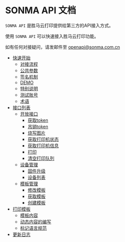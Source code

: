 SONMA API 文档
===================

`SONMA API` 是胜马云打印提供给第三方的API接入方式。

使用 `SONMA API` 可以快速接入胜马云打印功能。

如有任何对接疑问，请发邮件至 [openapi@sonma.com.cn](mailto:openapi@sonma.com.cn)

- [快速开始](quick_start/quick_start.md)
  - [对接流程](quick_start/quick_start.md?id=对接流程)
  - [公共参数](quick_start/quick_start.md?id=公共参数)
  - [签名机制](quick_start/quick_start.md?id=签名机制)
  - [DEMO](quick_start/quick_start.md?id=DEMO)
  - [特别说明](quick_start/quick_start.md?id=特别说明)
  - [测试账号](quick_start/quick_start.md?id=测试账号)
  - [术语](quick_start/quick_start.md?id=术语)
- [接口列表](api/api.md)
  - [开放接口](api/open_api/open_api.md)
    - [获取token](api/open_api/open_api.md?id=获取token)
    - [吊销token](api/open_api/open_api.md?id=吊销token)
    - [烧写图片](api/open_api/open_api.md?id=烧写图片)
    - [获取打印机状态](api/open_api/open_api.md?id=获取打印机状态)
    - [获取打印机信息](api/open_api/open_api.md?id=获取打印机信息)
    - [打印](api/open_api/open_api.md?id=打印)
    - [清空打印队列](api/open_api/open_api.md?id=清空打印队列)
  - [设备管理](api/devices/devices.md)
    - [固件升级](api/devices/devices.md?id=固件升级)
    - [设备列表](api/devices/devices.md?id=设备列表)
  - [模板管理](api/template_manage/template_manage.md)
    - [修改模板](api/template_manage/template_manage.md?id=修改模板)
    - [获取模板](api/template_manage/template_manage.md?id=获取模板)
    - [创建模板](api/template_manage/template_manage.md?id=创建模板)
- [打印模板](template/template.md)
  - [模板内容](template/template.md?id=模板内容)
  - [动态内容的编写](template/template.md?id=动态内容的编写)
  - [标记语言规范](template/template.md?id=标记语言规范)
- [更新日志](changelog/changelog.md)